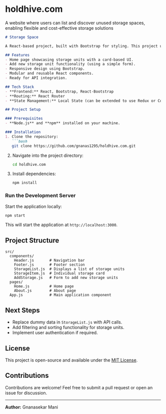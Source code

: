 # holdhive.com
A website where users can list and discover unused storage spaces, enabling flexible and cost-effective storage solutions
```markdown
# Storage Space

A React-based project, built with Bootstrap for styling. This project uses dummy data for demonstration purposes, and APIs can be integrated later for dynamic data fetching.

## Features
- Home page showcasing storage units with a card-based UI.
- Add new storage unit functionality (using a simple form).
- Responsive design using Bootstrap.
- Modular and reusable React components.
- Ready for API integration.

## Tech Stack
- **Frontend:** React, Bootstrap, React-Bootstrap
- **Routing:** React Router
- **State Management:** Local State (can be extended to use Redux or Context API)

## Project Setup

### Prerequisites
- **Node.js** and **npm** installed on your machine.

### Installation
1. Clone the repository:
   ```bash
   git clone https://github.com/gnanas1295/holdhive.com.git
   ```
2. Navigate into the project directory:
   ```bash
   cd holdhive.com
   ```
3. Install dependencies:
   ```bash
   npm install
   ```

### Run the Development Server
Start the application locally:
```bash
npm start
```

This will start the application at `http://localhost:3000`.

## Project Structure
```
src/
  components/
    Header.js       # Navigation bar
    Footer.js       # Footer section
    StorageList.js  # Displays a list of storage units
    StorageItem.js  # Individual storage card
    AddStorage.js   # Form to add new storage units
  pages/
    Home.js         # Home page
    About.js        # About page
  App.js            # Main application component
```

## Next Steps
- Replace dummy data in `StorageList.js` with API calls.
- Add filtering and sorting functionality for storage units.
- Implement user authentication if required.

## License
This project is open-source and available under the [MIT License](LICENSE).

## Contributions
Contributions are welcome! Feel free to submit a pull request or open an issue for discussion.

---

**Author:** Gnanasekar Mani

```
